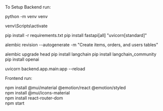 To Setup Backend
run:

python -m venv venv

venv\Scripts\activate   	

pip install -r requirements.txt
pip install fastapi[all] "uvicorn[standard]"  

alembic revision --autogenerate -m "Create items, orders, and users tables"  

alembic upgrade head
 pip install langchain
 pip install langchain_community
 pip install openai

uvicorn backend.app.main:app --reload  


Frontend
run:

npm install @mui/material @emotion/react @emotion/styled   
npm install @mui/icons-material  
npm install react-router-dom   
npm start 
